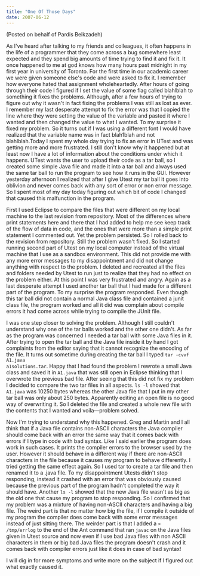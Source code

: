 ```yaml
---
title: "One Of Those Days"
date: 2007-06-12
---
```

(Posted on behalf of Pardis Beikzadeh)

As I've heard after talking to my friends and colleagues, it often happens in the life of a programmer that they come across a bug somewhere least expected and they spend big amounts of time trying to find it and fix it. It once happened to me at god knows how many hours past midnight in my first year in university of Toronto. For the first time in our academic career we were given someone else's code and were asked to fix it. I remember how everyone hated that assignment wholeheartedly. After hours of going through their code I figured if I set the value of some flag called blahlblah to something it fixes the problems. Although, after a few hours of trying to figure out why it wasn't in fact fixing the problems I was still as lost as ever. I remember my last desperate attempt to fix the error was that I copied the line where they were setting the value of the variable and pasted it where I wanted and then changed the value to what I wanted. To my surprise it fixed my problem. So it turns out if I was using a different font I would have realized that the variable name was in fact blah1blah and not blahlblah.Today I spent my whole day trying to fix an error in UTest and was getting more and more frustrated. I still don't know why it happened but at least now I have a lot of information about the conditions under which it happens. UTest wants the user to upload their code as a tar ball, so I created some simple Java file and made it into a tar ball and always used the same tar ball to run the program to see how it runs in the GUI. However yesterday afternoon I realized that after I give Utest my tar ball it goes into oblivion and never comes back with any sort of error or non error message. So I spent most of my day today figuring out which bit of code I changed that caused this malfunction in the program.

First I used Eclipse to compare the files that were different on my local machine to the last revision from repository. Most of the differences where print statements here and there that I had added to help me see keep track of the flow of data in code, and the ones that were more than a simple print statement I commented out. Yet the problem persisted. So I rolled back to the revision from repository. Still the problem wasn't fixed. So I started running second part of Utest on my local computer instead of the virtual machine that I use as a sandbox environment. This did not provide me with any more error messages to my disappointment and did not change anything with respect to the problem. I deleted and recreated all the files and folders needed by Utest to run just to realize that they had no effect on the problem either. At this point I was very frustrated and angry. Again as a last desperate attempt I used another tar ball that I had made for a different part of the program. To my surprise the program responded. Even though this tar ball did not contain a normal Java class file and contained a junit class file, the program worked and all it did was complain about compile errors it had come across while trying to compile the JUnit file.

I was one step closer to solving the problem. Although I still couldn't understand why one of the tar balls worked and the other one didn't. As far as the program was concerned I needed a tar ball with some Java files in it. After trying to open the tar ball and the Java file inside it by hand I got complaints from the editor saying that it cannot recognize the encoding of the file. It turns out sometime during creating the tar ball I typed <code>tar -cvvf A1.java a1solutions.tar</code>. Happy that I had found the problem I rewrote a small Java class and saved it in <code>A1.java</code> that was still open in Eclipse thinking that I overwrote the previous bad file. After seeing that this did not fix my problem I decided to compare the two tar files in all aspects. <code>ls -l</code> showed that <code>A1.java</code> was 10250 bytes whereas the other Java file that I put in my other tar ball was only about 250 bytes. Apparently editing an open file is no good way of overwriting it. So I deleted the file and created a whole new file with the contents that I wanted and voila—problem solved.

Now I'm trying to understand why this happened. Greg and Martin and I all think that if a Java file contains non-ASCII characters the Java compiler should come back with an error the same way that it comes back with errors if I type in code with bad syntax. Like I said earlier the program does work in such cases. It prints the compiler errors to the browser used by the user. However it should behave in a different way if there are non-ASCII characters in the file because it causes my program to behave differently. I tried getting the same effect again. So I used tar to create a tar file and then renamed it to a .java file. To my disappointment Utests didn't stop responding, instead it crashed with an error that was obviously caused because the previous part of the program hadn't completed the way it should have. Another <code>ls -l</code> showed that the new Java file wasn't as big as the old one that cause my program to stop responding. So I confirmed that my problem was a mixture of having non-ASCII characters and having a big file. The weird part is that no matter how big the file, if I compile it outside of my program the compiler does come back with some error messages instead of just sitting there. The weirder part is that I added a <code>> /tmp/errlog</code> to the end of the Ant command that ran <code>javac</code> on the Java files given in Utest source and now even if I use bad Java files with non ASCII characters in them or big bad Java files the program doesn't crash and it comes back with compiler errors just like it does in case of bad syntax!

I will dig in for more symptoms and write more on the subject if I figured out what exactly caused it.
